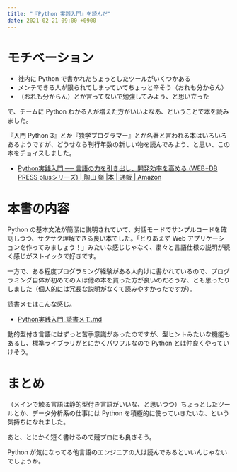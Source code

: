 ```yaml
---
title: "『Python 実践入門』を読んだ"
date: 2021-02-21 09:00 +0900
---
```


# モチベーション
- 社内に Python で書かれたちょっとしたツールがいくつかある
- メンテできる人が限られてしまっていてちょっと辛そう（おれも分からん）
- （おれも分からん）とか言ってないで勉強してみよう、と思い立った

で、チームに Python わかる人が増えた方がいいよなあ、ということで本を読みました。  

『入門 Python 3』とか『独学プログラマー』とか名著と言われる本はいろいろあるようですが、どうせなら刊行年数の新しい物を読んでみよう、と思い、この本をチョイスしました。  

- [Python実践入門 ── 言語の力を引き出し、開発効率を高める (WEB+DB PRESS plusシリーズ) | 陶山 嶺 |本 | 通販 | Amazon](https://www.amazon.co.jp/dp/429711111X/)

# 本書の内容
Python の基本文法が簡潔に説明されていて、対話モードでサンプルコードを確認しつつ、サクサク理解できる良い本でした。「とりあえず Web アプリケーションを作ってみましょう！」みたいな感じじゃなく、粛々と言語仕様の説明が続く感じがストイックで好きです。  

一方で、ある程度プログラミング経験がある人向けに書かれているので、プログラミング自体が初めての人は他の本を買った方が良いのだろうな、とも思ったりしました（個人的には冗長な説明がなくて読みやすかったですが）。  

読書メモはこんな感じ。

- [Python実践入門_読書メモ.md](https://gist.github.com/gushernobindsme/32a47d232f275575bd41c319bc335748)

動的型付き言語にはずっと苦手意識があったのですが、型ヒントみたいな機能もあるし、標準ライブラリがとにかくパワフルなので Python とは仲良くやっていけそう。

# まとめ
（メインで触る言語は静的型付き言語がいいな、と思いつつ）ちょっとしたツールとか、データ分析系の仕事には Python を積極的に使っていきたいな、という気持ちになれました。  

あと、とにかく短く書けるので競プロにも良さそう。  

Python が気になってる他言語のエンジニアの人は読んでみるといいんじゃないでしょうか。  
